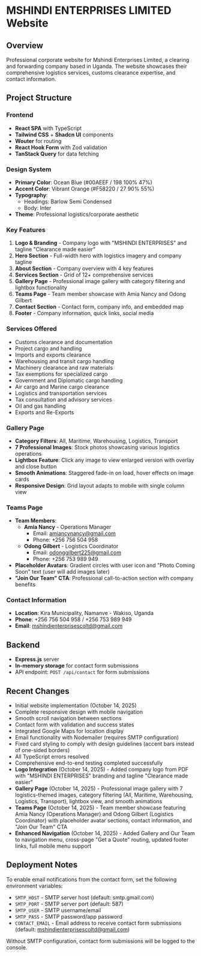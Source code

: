 # MSHINDI ENTERPRISES LIMITED Website

## Overview
Professional corporate website for Mshindi Enterprises Limited, a clearing and forwarding company based in Uganda. The website showcases their comprehensive logistics services, customs clearance expertise, and contact information.

## Project Structure

### Frontend
- **React SPA** with TypeScript
- **Tailwind CSS** + **Shadcn UI** components
- **Wouter** for routing
- **React Hook Form** with Zod validation
- **TanStack Query** for data fetching

### Design System
- **Primary Color**: Ocean Blue (#00AEEF / 198 100% 47%)
- **Accent Color**: Vibrant Orange (#F58220 / 27 90% 55%)
- **Typography**: 
  - Headings: Barlow Semi Condensed
  - Body: Inter
- **Theme**: Professional logistics/corporate aesthetic

### Key Features
1. **Logo & Branding** - Company logo with "MSHINDI ENTERPRISES" and tagline "Clearance made easier"
2. **Hero Section** - Full-width hero with logistics imagery and company tagline
3. **About Section** - Company overview with 4 key features
4. **Services Section** - Grid of 12+ comprehensive services
5. **Gallery Page** - Professional image gallery with category filtering and lightbox functionality
6. **Teams Page** - Team member showcase with Amia Nancy and Odong Gilbert
7. **Contact Section** - Contact form, company info, and embedded map
8. **Footer** - Company information, quick links, social media

### Services Offered
- Customs clearance and documentation
- Project cargo and handling
- Imports and exports clearance
- Warehousing and transit cargo handling
- Machinery clearance and raw materials
- Tax exemptions for specialized cargo
- Government and Diplomatic cargo handling
- Air cargo and Marine cargo clearance
- Logistics and transportation services
- Tax consultation and advisory services
- Oil and gas handling
- Exports and Re-Exports

### Gallery Page
- **Category Filters**: All, Maritime, Warehousing, Logistics, Transport
- **7 Professional Images**: Stock photos showcasing various logistics operations
- **Lightbox Feature**: Click any image to view enlarged version with overlay and close button
- **Smooth Animations**: Staggered fade-in on load, hover effects on image cards
- **Responsive Design**: Grid layout adapts to mobile with single column view

### Teams Page
- **Team Members**:
  - **Amia Nancy** - Operations Manager
    - Email: amiancynancy@gmail.com
    - Phone: +256 756 504 958
  - **Odong Gilbert** - Logistics Coordinator
    - Email: odonggilbert225@gmail.com
    - Phone: +256 753 989 949
- **Placeholder Avatars**: Gradient circles with user icon and "Photo Coming Soon" text (user will add images later)
- **"Join Our Team" CTA**: Professional call-to-action section with company benefits

### Contact Information
- **Location**: Kira Municipality, Namanve - Wakiso, Uganda
- **Phone**: +256 756 504 958 / +256 753 989 949
- **Email**: mshindienterprisescoltd@gmail.com

## Backend
- **Express.js** server
- **In-memory storage** for contact form submissions
- API endpoint: `POST /api/contact` for form submissions

## Recent Changes
- Initial website implementation (October 14, 2025)
- Complete responsive design with mobile navigation
- Smooth scroll navigation between sections
- Contact form with validation and success states
- Integrated Google Maps for location display
- Email functionality with Nodemailer (requires SMTP configuration)
- Fixed card styling to comply with design guidelines (accent bars instead of one-sided borders)
- All TypeScript errors resolved
- Comprehensive end-to-end testing completed successfully
- **Logo Integration** (October 14, 2025) - Added company logo from PDF with "MSHINDI ENTERPRISES" branding and tagline "Clearance made easier"
- **Gallery Page** (October 14, 2025) - Professional image gallery with 7 logistics-themed images, category filtering (All, Maritime, Warehousing, Logistics, Transport), lightbox view, and smooth animations
- **Teams Page** (October 14, 2025) - Team member showcase featuring Amia Nancy (Operations Manager) and Odong Gilbert (Logistics Coordinator) with placeholder avatar sections, contact information, and "Join Our Team" CTA
- **Enhanced Navigation** (October 14, 2025) - Added Gallery and Our Team to navigation menu, cross-page "Get a Quote" routing, updated footer links, full mobile menu support

## Deployment Notes
To enable email notifications from the contact form, set the following environment variables:
- `SMTP_HOST` - SMTP server host (default: smtp.gmail.com)
- `SMTP_PORT` - SMTP server port (default: 587)
- `SMTP_USER` - SMTP username/email
- `SMTP_PASS` - SMTP password/app password
- `CONTACT_EMAIL` - Email address to receive contact form submissions (default: mshindienterprisescoltd@gmail.com)

Without SMTP configuration, contact form submissions will be logged to the console.
